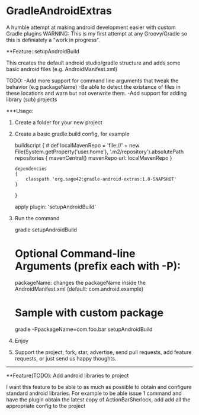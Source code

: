 GradleAndroidExtras
===================

A humble attempt at making android development easier with custom Gradle plugins
WARNING: This is my first attempt at any Groovy/Gradle so this is definiately a "work in progress".


**Feature: setupAndroidBuild

This creates the default android studio/gradle structure and adds some basic android files (e.g. AndroidManifest.xml)

TODO: 
-Add more support for command line arguments that tweak the behavior (e.g packageName)
-Be able to detect the existance of files in these locations and warn but not overwrite them.
-Add support for adding library (sub) projects

***Usage:

1.  Create a folder for your new project
2.  Create a basic gradle.build config, for example
    
    buildscript 
    {
        # 
        def localMavenRepo = 'file://' + new File(System.getProperty('user.home'), '.m2/repository').absolutePath
        repositories 
        {
            mavenCentral()
            mavenRepo url: localMavenRepo
        }

        dependencies 
        {
            classpath 'org.sage42:gradle-android-extras:1.0-SNAPSHOT'
        }
    }

    apply plugin: 'setupAndroidBuild'

3. Run the command

    gradle setupAndroidBuild

    # Optional Command-line Arguments (prefix each with -P):
    packageName: changes the packageName inside the AndroidManifest.xml (default: com.android.example)
    
    # Sample with custom package
    gradle -PpackageName=com.foo.bar setupAndroidBuild
    
4. Enjoy
5. Support the project, fork, star, advertise, send pull requests, add feature requests, or just send us happy thoughts.


----------------------------------------------------------------------------------------------------------------------------------------

**Feature(TODO): Add android libraries to project

I want this feature to be able to as much as possible to obtain and configure standard android libraries.
For example to be able issue 1 command and have the plugin obtain the latest copy of ActionBarSherlock, add add all the appropriate config to the project

